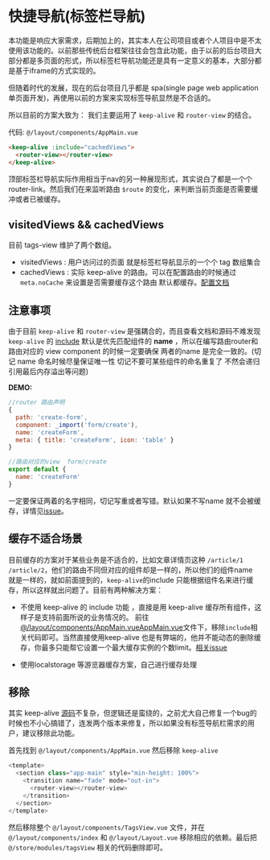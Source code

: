 # 快捷导航(标签栏导航)

本功能是响应大家需求，后期加上的，其实本人在公司项目或者个人项目中是不太使用该功能的。以前那些传统后台框架往往会包含此功能，由于以前的后台项目大部分都是多页面的形式，所以标签栏导航功能还是具有一定意义的基本，大部分都是基于iframe的方式实现的。

但随着时代的发展，现在的后台项目几乎都是 spa(single page web application 单页面开发)，再使用以前的方案来实现标签导航显然是不合适的。

所以目前的方案大致为：
我们主要运用了 `keep-alive` 和 `router-view` 的结合。

代码: `@/layout/components/AppMain.vue `

```html
<keep-alive :include="cachedViews">
  <router-view></router-view>
</keep-alive>
```

顶部标签栏导航实际作用相当于nav的另一种展现形式，其实说白了都是一个个router-link。然后我们在来监听路由 `$route` 的变化，来判断当前页面是否需要缓冲或者已被缓存。

## visitedViews && cachedViews
目前 tags-view 维护了两个数组。
- visitedViews : 用户访问过的页面 就是标签栏导航显示的一个个 tag 数组集合
- cachedViews : 实际 keep-alive 的路由。可以在配置路由的时候通过 `meta.noCache` 来设置是否需要缓存这个路由 默认都缓存。[配置文档](router-and-nav)

## 注意事项
由于目前 `keep-alive` 和 `router-view` 是强耦合的，而且查看文档和源码不难发现 `keep-alive` 的 [include](https://cn.vuejs.org/v2/api/#keep-alive) 默认是优先匹配组件的 **name** ，所以在编写路由router和路由对应的 view component 的时候一定要确保 两者的name 是完全一致的。(切记 name 命名时候尽量保证唯一性 切记不要可某些组件的命名重复了 不然会递归引用最后内存溢出等问题)

**DEMO:**
```js
//router 路由声明
{
  path: 'create-form',
  component: _import('form/create'),
  name: 'createForm',
  meta: { title: 'createForm', icon: 'table' }
}
```

```js
//路由对应的view  form/create
export default {
  name: 'createForm'
}
```

一定要保证两着的名字相同，切记写重或者写错。默认如果不写name 就不会被缓存，详情见[issue](https://github.com/vuejs/vue/issues/6938#issuecomment-345728620)。

## 缓存不适合场景
目前缓存的方案对于某些业务是不适合的，比如文章详情页这种 `/article/1` `/article/2`，他们的路由不同但对应的组件却是一样的，所以他们的组件name 就是一样的，就如前面提到的，`keep-alive`的include 只能根据组件名来进行缓存，所以这样就出问题了。目前有两种解决方案：
- 不使用 keep-alive 的 include 功能 ，直接是用 keep-alive 缓存所有组件，这样子是支持前面所说的业务情况的。
前往[@/layout/components/AppMain.vueAppMain.vue](https://github.com/PanJiaChen/vue-element-admin/blob/master/src/views/layout/components/AppMain.vue)文件下，移除`include`相关代码即可。当然直接使用keep-alive 也是有弊端的，他并不能动态的删除缓存，你最多只能帮它设置一个最大缓存实例的个数limit。[相关issue](https://github.com/vuejs/vue/issues/6509)

- 使用localstorage 等游览器缓存方案，自己进行缓存处理

## 移除
其实 keep-alive [源码](https://github.com/vuejs/vue/blob/dev/src/core/components/keep-alive.js)不复杂，但逻辑还是蛮绕的，之前尤大自己修复一个bug的时候也不小心搞错了，连发两个版本来修复，所以如果没有标签导航栏需求的用户，建议移除此功能。

首先找到 `@/layout/components/AppMain.vue` 然后移除 `keep-alive`
```js
<template>
  <section class="app-main" style="min-height: 100%">
    <transition name="fade" mode="out-in">
      <router-view></router-view>
    </transition>
  </section>
</template>
```

然后移除整个 `@/layout/components/TagsView.vue` 文件，并在`@/layout/components/index` 和 `@/layout/Layout.vue` 移除相应的依赖。最后把 `@/store/modules/tagsView` 相关的代码删除即可。
